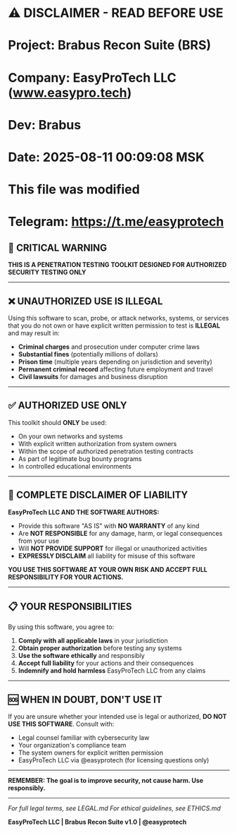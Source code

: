 # ⚠️ DISCLAIMER - READ BEFORE USE
# Project: Brabus Recon Suite (BRS)
# Company: EasyProTech LLC (www.easypro.tech)
# Dev: Brabus
# Date: 2025-08-11 00:09:08 MSK
# This file was modified
# Telegram: https://t.me/easyprotech

## 🚨 CRITICAL WARNING

**THIS IS A PENETRATION TESTING TOOLKIT DESIGNED FOR AUTHORIZED SECURITY TESTING ONLY**

---

## ❌ UNAUTHORIZED USE IS ILLEGAL

Using this software to scan, probe, or attack networks, systems, or services that you do not own or have explicit written permission to test is **ILLEGAL** and may result in:

- **Criminal charges** and prosecution under computer crime laws
- **Substantial fines** (potentially millions of dollars)
- **Prison time** (multiple years depending on jurisdiction and severity)
- **Permanent criminal record** affecting future employment and travel
- **Civil lawsuits** for damages and business disruption

---

## ✅ AUTHORIZED USE ONLY

This toolkit should **ONLY** be used:

- On your own networks and systems
- With explicit written authorization from system owners
- Within the scope of authorized penetration testing contracts
- As part of legitimate bug bounty programs
- In controlled educational environments

---

## 🚫 COMPLETE DISCLAIMER OF LIABILITY

**EasyProTech LLC AND THE SOFTWARE AUTHORS:**

- Provide this software "AS IS" with **NO WARRANTY** of any kind
- Are **NOT RESPONSIBLE** for any damage, harm, or legal consequences from your use
- Will **NOT PROVIDE SUPPORT** for illegal or unauthorized activities
- **EXPRESSLY DISCLAIM** all liability for misuse of this software

**YOU USE THIS SOFTWARE AT YOUR OWN RISK AND ACCEPT FULL RESPONSIBILITY FOR YOUR ACTIONS.**

---

## 📋 YOUR RESPONSIBILITIES

By using this software, you agree to:

1. **Comply with all applicable laws** in your jurisdiction
2. **Obtain proper authorization** before testing any systems
3. **Use the software ethically** and responsibly
4. **Accept full liability** for your actions and their consequences
5. **Indemnify and hold harmless** EasyProTech LLC from any claims

---

## 🆘 WHEN IN DOUBT, DON'T USE IT

If you are unsure whether your intended use is legal or authorized, **DO NOT USE THIS SOFTWARE**. Consult with:

- Legal counsel familiar with cybersecurity law
- Your organization's compliance team
- The system owners for explicit written permission
- EasyProTech LLC via @easyprotech (for licensing questions only)

---

**REMEMBER: The goal is to improve security, not cause harm. Use responsibly.**

---

*For full legal terms, see LEGAL.md*
*For ethical guidelines, see ETHICS.md*

**EasyProTech LLC | Brabus Recon Suite v1.0 | @easyprotech** 